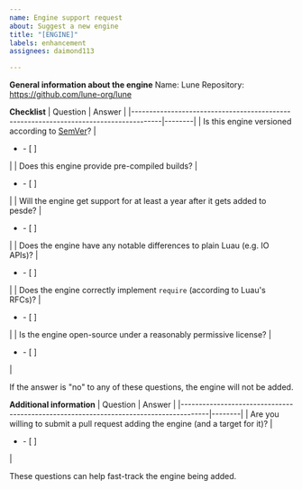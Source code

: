 ```yaml
---
name: Engine support request
about: Suggest a new engine
title: "[ENGINE]"
labels: enhancement
assignees: daimond113

---
```


**General information about the engine**
Name: Lune
Repository: https://github.com/lune-org/lune

**Checklist**
| Question                                                                             | Answer |
|--------------------------------------------------------------------------------------|--------|
| Is this engine versioned according to [SemVer](https://semver.org/spec/v2.0.0.html)? | <ul><li>- [ ] </li></ul>    |
| Does this engine provide pre-compiled builds?                                        | <ul><li>- [ ] </li></ul>    |
| Will the engine get support for at least a year after it gets added to pesde?        | <ul><li>- [ ] </li></ul>    |
| Does the engine have any notable differences to plain Luau (e.g. IO APIs)?        | <ul><li>- [ ] </li></ul>    |
| Does the engine correctly implement `require` (according to Luau's RFCs)?        | <ul><li>- [ ] </li></ul>    |
| Is the engine open-source under a reasonably permissive license?        | <ul><li>- [ ] </li></ul>    |

If the answer is "no" to any of these questions, the engine will not be added.

**Additional information**
| Question                                                                             | Answer |
|--------------------------------------------------------------------------------------|--------|
| Are you willing to submit a pull request adding the engine (and a target for it)? | <ul><li>- [ ] </li></ul>    |

These questions can help fast-track the engine being added.
